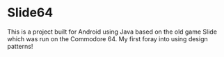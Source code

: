 # Slide64
This is a project built for Android using Java based on the old game Slide which was run on the Commodore 64.
My first foray into using design patterns!

